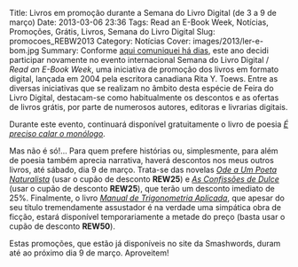 Title: Livros em promoção durante a Semana do Livro Digital (de 3 a 9 de março)
Date: 2013-03-06 23:36
Tags: Read an E-Book Week, Notícias, Promoções, Grátis, Livros, Semana do Livro Digital
Slug: promocoes_REBW2013
Category: Notícias
Cover: images/2013/ler-e-bom.jpg
Summary: Conforme [aqui comuniquei há dias]({filename}/artigos/2013/2013-03-06_promocoes_REBW2013.md), este ano decidi participar novamente no evento internacional Semana do Livro Digital / *Read an E-Book Week*, uma iniciativa de promoção dos livros em formato digital, lançada em 2004 pela escritora canadiana Rita Y. Toews. Entre as diversas iniciativas que se realizam no âmbito desta espécie de Feira do Livro Digital, destacam-se como habitualmente os descontos e as ofertas de livros grátis, por parte de numerosos autores, editoras e livrarias digitais. 

Durante este evento, continuará disponível gratuitamente o livro de poesia *[É preciso calar o monólogo]({filename}/paginas/livros/e_preciso_calar_o_monologo.md)*. 

Mas não é só!… Para quem prefere histórias ou, simplesmente, para além de poesia também aprecia narrativa, haverá descontos nos meus outros livros, até sábado, dia 9 de março. Trata-se das novelas *[Ode a Um Poeta Naturalista]({filename}/paginas/livros/ode_a_um_poeta_naturalista.md)* (usar o cupão de desconto **REW25**) e *[As Confissões de Dulce]({filename}/paginas/livros/as_confissoes_de_dulce.md)* (usar o cupão de desconto **REW25**), que terão um desconto imediato de 25%. Finalmente, o livro *[Manual de Trigonometria Aplicada]({filename}/paginas/livros/manual_de_trigonometria_aplicada.md)*, que apesar do seu título tremendamente assustador é na verdade uma simpática obra de ficção, estará disponível temporariamente a metade do preço (basta usar o cupão de desconto **REW50**).
 
Estas promoções, que estão já disponíveis no site da Smashwords, duram até ao próximo dia 9 de março. Aproveitem!






